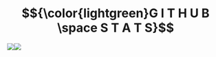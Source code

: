 <div align="center">
  <div style="display: flex; align-items: flex-start;">
  <h1> $${\color{lightgreen}G I T H U B \space S T A T S}$$ </h1>
  <hr>
  </div>
</div>

<div align="center">
  <div style="display: flex; align-items: flex-start;">
    <img align="top" src="https://github-readme-stats.vercel.app/api?username=aidilfahmi&show_icons=true&theme=nightowl">
<br />
<br />
    <img align="top" src="https://github-readme-streak-stats.herokuapp.com/?user=aidilfahmi&theme=nightowl&date_format=M%20j%5B%2C%20Y%5D">
<br />
  </div>
</div>
